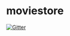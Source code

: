 # moviestore

[![Gitter](https://badges.gitter.im/moviestore/Lobby.svg)](https://gitter.im/moviestore/Lobby?utm_source=badge&utm_medium=badge&utm_campaign=pr-badge&utm_content=badge)
